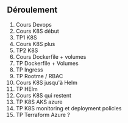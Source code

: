 ## Déroulement
1. Cours Devops
2. Cours K8S début
3. TP1 K8S
4. Cours K8S plus
5. TP2 K8S
6. Cours Dockerfile + volumes
7. TP Dockerfile + Volumes
8. TP Ingress
9. TP Rootme / RBAC
10. Cours K8S jusqu'à Helm
11. TP HElm
12. Cours K8S qui restent
13. TP K8S AKS azure
14. TP K8S monitoring et deployment policies
15. TP Terraform Azure ?
